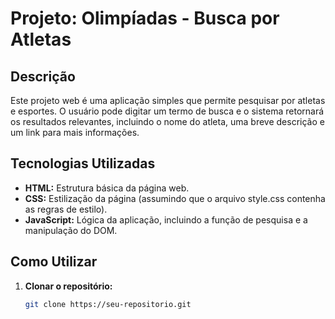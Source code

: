 # Projeto: Olimpíadas - Busca por Atletas

## Descrição
Este projeto web é uma aplicação simples que permite pesquisar por atletas e esportes. O usuário pode digitar um termo de busca e o sistema retornará os resultados relevantes, incluindo o nome do atleta, uma breve descrição e um link para mais informações.

## Tecnologias Utilizadas
* **HTML:** Estrutura básica da página web.
* **CSS:** Estilização da página (assumindo que o arquivo style.css contenha as regras de estilo).
* **JavaScript:** Lógica da aplicação, incluindo a função de pesquisa e a manipulação do DOM.

## Como Utilizar
1. **Clonar o repositório:**
   ```bash
   git clone https://seu-repositorio.git
